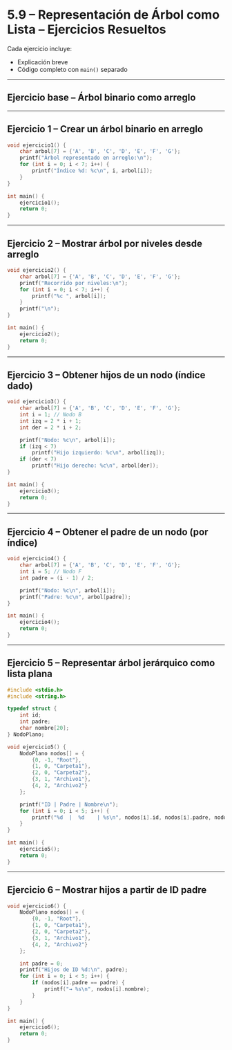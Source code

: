# 5.9 – Representación de Árbol como Lista – Ejercicios Resueltos

Cada ejercicio incluye:
- Explicación breve
- Código completo con `main()` separado

---

## Ejercicio base – Árbol binario como arreglo


---

## Ejercicio 1 – Crear un árbol binario en arreglo

```c
void ejercicio1() {
    char arbol[7] = {'A', 'B', 'C', 'D', 'E', 'F', 'G'};
    printf("Árbol representado en arreglo:\n");
    for (int i = 0; i < 7; i++) {
        printf("Índice %d: %c\n", i, arbol[i]);
    }
}

int main() {
    ejercicio1();
    return 0;
}
```

---

## Ejercicio 2 – Mostrar árbol por niveles desde arreglo

```c
void ejercicio2() {
    char arbol[7] = {'A', 'B', 'C', 'D', 'E', 'F', 'G'};
    printf("Recorrido por niveles:\n");
    for (int i = 0; i < 7; i++) {
        printf("%c ", arbol[i]);
    }
    printf("\n");
}

int main() {
    ejercicio2();
    return 0;
}
```

---

## Ejercicio 3 – Obtener hijos de un nodo (índice dado)

```c
void ejercicio3() {
    char arbol[7] = {'A', 'B', 'C', 'D', 'E', 'F', 'G'};
    int i = 1; // Nodo B
    int izq = 2 * i + 1;
    int der = 2 * i + 2;

    printf("Nodo: %c\n", arbol[i]);
    if (izq < 7)
        printf("Hijo izquierdo: %c\n", arbol[izq]);
    if (der < 7)
        printf("Hijo derecho: %c\n", arbol[der]);
}

int main() {
    ejercicio3();
    return 0;
}
```


---

## Ejercicio 4 – Obtener el padre de un nodo (por índice)

```c
void ejercicio4() {
    char arbol[7] = {'A', 'B', 'C', 'D', 'E', 'F', 'G'};
    int i = 5; // Nodo F
    int padre = (i - 1) / 2;

    printf("Nodo: %c\n", arbol[i]);
    printf("Padre: %c\n", arbol[padre]);
}

int main() {
    ejercicio4();
    return 0;
}
```

---

## Ejercicio 5 – Representar árbol jerárquico como lista plana

```c
#include <stdio.h>
#include <string.h>

typedef struct {
    int id;
    int padre;
    char nombre[20];
} NodoPlano;

void ejercicio5() {
    NodoPlano nodos[] = {
        {0, -1, "Root"},
        {1, 0, "Carpeta1"},
        {2, 0, "Carpeta2"},
        {3, 1, "Archivo1"},
        {4, 2, "Archivo2"}
    };

    printf("ID | Padre | Nombre\n");
    for (int i = 0; i < 5; i++) {
        printf("%d  |  %d    | %s\n", nodos[i].id, nodos[i].padre, nodos[i].nombre);
    }
}

int main() {
    ejercicio5();
    return 0;
}
```

---

## Ejercicio 6 – Mostrar hijos a partir de ID padre

```c
void ejercicio6() {
    NodoPlano nodos[] = {
        {0, -1, "Root"},
        {1, 0, "Carpeta1"},
        {2, 0, "Carpeta2"},
        {3, 1, "Archivo1"},
        {4, 2, "Archivo2"}
    };

    int padre = 0;
    printf("Hijos de ID %d:\n", padre);
    for (int i = 0; i < 5; i++) {
        if (nodos[i].padre == padre) {
            printf("→ %s\n", nodos[i].nombre);
        }
    }
}

int main() {
    ejercicio6();
    return 0;
}
```
